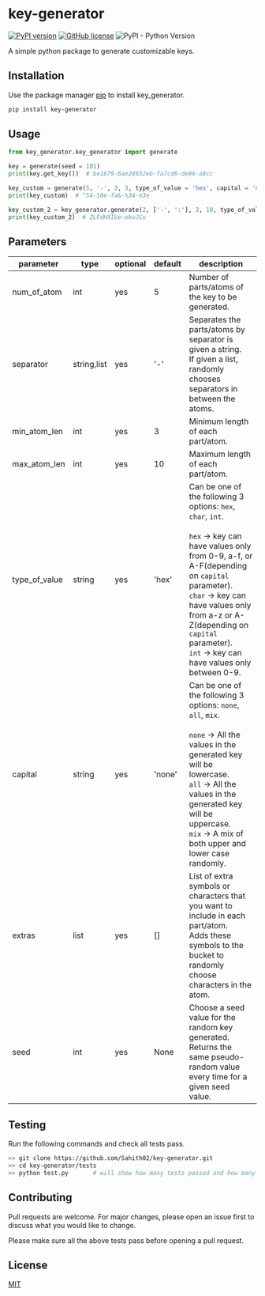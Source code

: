 # key-generator
[![PyPI version](https://badge.fury.io/py/key-generator.svg)](https://badge.fury.io/py/key-generator)
[![GitHub license](https://img.shields.io/github/license/Sahith02/key-generator)](https://github.com/Sahith02/key-generator/blob/master/LICENSE)
![PyPI - Python Version](https://img.shields.io/pypi/pyversions/key-generator)

A simple python package to generate customizable keys.

## Installation

Use the package manager [pip](https://pip.pypa.io/en/stable/) to install key_generator.

```bash
pip install key-generator
```

## Usage

```python
from key_generator.key_generator import generate

key = generate(seed = 101)
print(key.get_key())  # be1679-6ae28652eb-fa7cd6-de96-a8cc

key_custom = generate(5, '-', 3, 3, type_of_value = 'hex', capital = 'none', extras = ['%', '&', '^'], seed = 42).get_key()
print(key_custom)  # ^54-10e-fa&-%34-e3e

key_custom_2 = key_generator.generate(2, ['-', ':'], 3, 10, type_of_value = 'char', capital = 'mix', seed = 17).get_key()
print(key_custom_2)  # ZLFdHXIUe-ekwJCu
```

## Parameters
| parameter     | type        | optional | default | description                                                                                                                                                                                                                                                                                               |
|---------------|-------------|----------|---------|-----------------------------------------------------------------------------------------------------------------------------------------------------------------------------------------------------------------------------------------------------------------------------------------------------------|
| num_of_atom   | int         | yes      | 5       | Number of parts/atoms of the key to be generated.                                                                                                                                                                                                                                                         |
| separator     | string,list | yes      | '-'     | Separates the parts/atoms by separator is given a string.<br>If given a list, randomly chooses separators in between the atoms.                                                                                                                                                                           |
| min_atom_len  | int         | yes      | 3       | Minimum length of each part/atom.                                                                                                                                                                                                                                                                         |
| max_atom_len  | int         | yes      | 10      | Maximum length of each part/atom.                                                                                                                                                                                                                                                                         |
| type_of_value | string      | yes      | 'hex'   | Can be one of the following 3 options: `hex`, `char`, `int`.<br><br>`hex` -> key can have values only from 0-9, a-f, or A-F(depending on `capital` parameter).<br>`char` -> key can have values only from a-z or A-Z(depending on `capital` parameter).<br>`int` -> key can have values only between 0-9. |
| capital       | string      | yes      | 'none'  | Can be one of the following 3 options: `none`, `all`, `mix`.<br><br>`none` -> All the values in the generated key will be lowercase.<br>`all` -> All the values in the generated key will be uppercase.<br>`mix` -> A mix of both upper and lower case randomly.                                          |
| extras        | list        | yes      | []      | List of extra symbols or characters that you want to include in each part/atom.<br>Adds these symbols to the bucket to randomly choose characters in the atom.                                                                                                                                            |
| seed          | int         | yes      | None    | Choose a seed value for the random key generated.<br>Returns the same pseudo-random value every time for a given seed value.                                                                                                                                                                              |

## Testing
Run the following commands and check all tests pass.
```bash
>> git clone https://github.com/Sahith02/key-generator.git
>> cd key-generator/tests
>> python test.py       # will show how many tests passed and how many failed
```


## Contributing
Pull requests are welcome. For major changes, please open an issue first to discuss what you would like to change.

Please make sure all the above tests pass before opening a pull request.

## License
[MIT](https://github.com/Sahith02/key-generator/blob/master/LICENSE)